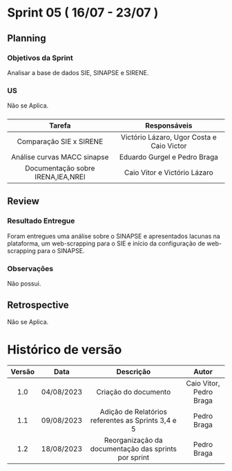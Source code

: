 # Sprint 05 ( 16/07 - 23/07 )
## Planning
### Objetivos da Sprint
Analisar a base de dados SIE, SINAPSE e SIRENE.
### US
Não se Aplica.
###
|                  Tarefa                   |      Responsáveis       |
| :---------------------------------------: | :--------------: |
|              Comparação SIE x SIRENE       |  Victório Lázaro, Ugor Costa e Caio Victor   |
|              Análise curvas MACC sinapse    |  Eduardo Gurgel e Pedro Braga   |
|              Documentação sobre IRENA,IEA,NREl   |  Caio Vitor e Victório Lázaro  |

## Review
### Resultado Entregue 
Foram entregues uma análise sobre o SINAPSE e apresentados lacunas na plataforma, um web-scrapping para o SIE e início da configuração de web-scrapping para o SINAPSE.
### Observações 
Não possui.

## Retrospective
Não se Aplica.

# Histórico de versão

| Versão |    Data    |                       Descrição                       |      Autor       |
| :----: | :--------: | :---------------------------------------------------: | :--------------: |
|  1.0   | 04/08/2023 |  Criação do documento                                 |Caio Vitor, Pedro Braga|
|  1.1   | 09/08/2023 |  Adição de Relatórios referentes as Sprints 3,4 e 5   | Pedro Braga      |
|  1.2   | 18/08/2023 |  Reorganização da documentação das sprints por sprint      | Pedro Braga |
